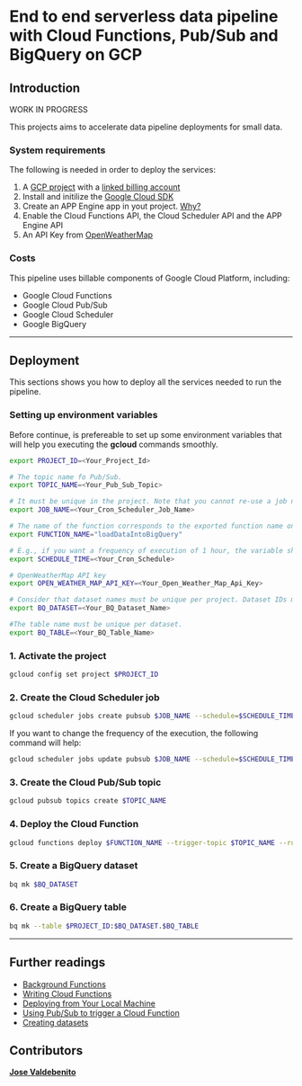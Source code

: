 # End to end serverless data pipeline with Cloud Functions, Pub/Sub and BigQuery on GCP

## Introduction

WORK IN PROGRESS

This projects aims to accelerate data pipeline deployments for small data.

### System requirements

The following is needed in order to deploy the services:

1. A [GCP project](https://cloud.google.com/resource-manager/docs/creating-managing-projects) with a [linked billing account](https://cloud.google.com/billing/docs/how-to/modify-project)
2. Install and initilize the [Google Cloud SDK](https://cloud.google.com/sdk/install)
3. Create an APP Engine app in yout project. [Why?](https://cloud.google.com/scheduler/docs/setup)
4. Enable the Cloud Functions API, the Cloud Scheduler API and the APP Engine API
5. An API Key from [OpenWeatherMap](https://openweathermap.org)

### Costs

This pipeline uses billable components of Google Cloud Platform, including:

* Google Cloud Functions
* Google Cloud Pub/Sub
* Google Cloud Scheduler
* Google BigQuery

---

## Deployment

This sections shows you how to deploy all the services needed to run the pipeline.

### Setting up environment variables

Before continue, is prefereable to set up some environment variables that will help you executing the **gcloud** commands smoothly.

```sh
export PROJECT_ID=<Your_Project_Id>

# The topic name fo Pub/Sub.
export TOPIC_NAME=<Your_Pub_Sub_Topic>

# It must be unique in the project. Note that you cannot re-use a job name in a project even if you delete its associated job.
export JOB_NAME=<Your_Cron_Scheduler_Job_Name>

# The name of the function corresponds to the exported function name on index.js
export FUNCTION_NAME="loadDataIntoBigQuery"

# E.g., if you want a frequency of execution of 1 hour, the variable should be SCHEDULE_TIME="every 1 hour".
export SCHEDULE_TIME=<Your_Cron_Schedule>

# OpenWeatherMap API key
export OPEN_WEATHER_MAP_API_KEY=<Your_Open_Weather_Map_Api_Key>

# Consider that dataset names must be unique per project. Dataset IDs must be alphanumeric (plus underscores)
export BQ_DATASET=<Your_BQ_Dataset_Name>

#The table name must be unique per dataset.
export BQ_TABLE=<Your_BQ_Table_Name>
```

### 1. Activate the project

```sh
gcloud config set project $PROJECT_ID
```

### 2. Create the Cloud Scheduler job

```sh
gcloud scheduler jobs create pubsub $JOB_NAME --schedule=$SCHEDULE_TIME --topic=$TOPIC_NAME --message-body="execute"
```

If you want to change the frequency of the execution, the following command will help:

```sh
gcloud scheduler jobs update pubsub $JOB_NAME --schedule=$SCHEDULE_TIME
```

### 3. Create the Cloud Pub/Sub topic

```sh
gcloud pubsub topics create $TOPIC_NAME
```

### 4. Deploy the Cloud Function

```sh
gcloud functions deploy $FUNCTION_NAME --trigger-topic $TOPIC_NAME --runtime nodejs10 --set-env-vars OPEN_WEATHER_MAP_API_KEY=$OPEN_WEATHER_MAP_API_KEY,BQ_DATASET=$BQ_DATASET,BQ_TABLE=$BQ_TABLE
```

### 5. Create a BigQuery dataset

```sh
bq mk $BQ_DATASET
```

### 6. Create a BigQuery table

```sh
bq mk --table $PROJECT_ID:$BQ_DATASET.$BQ_TABLE
```

---

## Further readings

* [Background Functions](https://cloud.google.com/functions/docs/writing/background)
* [Writing Cloud Functions](https://cloud.google.com/functions/docs/writing/)
* [Deploying from Your Local Machine](https://cloud.google.com/functions/docs/deploying/filesystem)
* [Using Pub/Sub to trigger a Cloud Function](https://cloud.google.com/scheduler/docs/tut-pub-sub)
* [Creating datasets](https://cloud.google.com/bigquery/docs/datasets)

## Contributors

**[Jose Valdebenito](https://github.com/jovald)**

